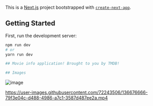 This is a [Next.js](https://nextjs.org/) project bootstrapped with
[`create-next-app`](https://github.com/vercel/next.js/tree/canary/packages/create-next-app).

## Getting Started

First, run the development server:

```bash
npm run dev
# or
yarn run dev

## Movie info application! Brought to you by TMDB!

## Images

```
![image](https://user-images.githubusercontent.com/72243506/136676879-c741498f-0349-4222-a3e3-81fc04d6e2fc.png)

https://user-images.githubusercontent.com/72243506/136676666-79f3e04c-d488-4986-a7c1-3587d487ee2a.mp4

